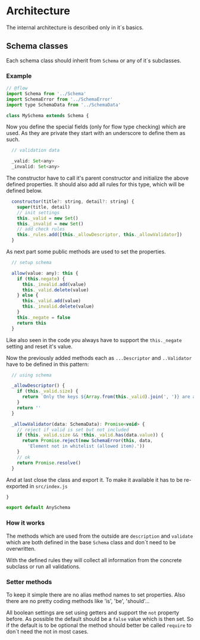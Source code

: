 # Architecture

The internal architecture is described only in it´s basics.


## Schema classes

Each schema class should inherit from `Schema` or any of it´s subclasses.

### Example

```js
// @flow
import Schema from '../Schema'
import SchemaError from '../SchemaError'
import type SchemaData from '../SchemaData'

class MySchema extends Schema {
```

Now you define the special fields (only for flow type checking) which are used.
As they are private they start with an underscore to define them as such.

```js
  // validation data

  _valid: Set<any>
  _invalid: Set<any>
```

The constructor have to call it's parent constructor and initialize the above
defined properties. It should also add all rules for this type, which will be
defined below.

```js
  constructor(title?: string, detail?: string) {
    super(title, detail)
    // init settings
    this._valid = new Set()
    this._invalid = new Set()
    // add check rules
    this._rules.add([this._allowDescriptor, this._allowValidator])
  }
```

As next part some public methods are used to set the properties.

```js
  // setup schema

  allow(value: any): this {
    if (this.negate) {
      this._invalid.add(value)
      this._valid.delete(value)
    } else {
      this._valid.add(value)
      this._invalid.delete(value)      
    }
    this._negate = false
    return this
  }
```

Like also seen in the code you always have to support the `this._negate` setting
and reset it's value.

Now the previously added methods each as `...Descriptor` and `..Validator` have
to be defined in this pattern:

```js
  // using schema

  _allowDescriptor() {
    if (this._valid.size) {
      return `Only the keys ${Array.from(this._valid).join(', ')} are allowed. `
    }
    return ''
  }

  _allowValidator(data: SchemaData): Promise<void> {
    // reject if valid is set but not included
    if (this._valid.size && !this._valid.has(data.value)) {
      return Promise.reject(new SchemaError(this, data,
        'Element not in whitelist (allowed item).'))
    }
    // ok
    return Promise.resolve()
  }
```

And at last close the class and export it. To make it available it has to be
re-exported in `src/index.js`
```js
}

export default AnySchema
```

### How it works

The methods which are used from the outside are `description` and `validate` which
are both defined in the base `Schema` class and don´t need to be overwritten.

With the defined rules they will collect all information from the concrete subclass
or run all validations.

### Setter methods

To keep it simple there are no alias method names to set properties. Also there
are no pretty coding methods like 'is', 'be', 'should'...

All boolean settings are set using getters and support the `not` property before.
As possible the default should be a `false` value which is then set. So if the
default is to be optional the method should better be called `require` to
don´t need the not in most cases.
